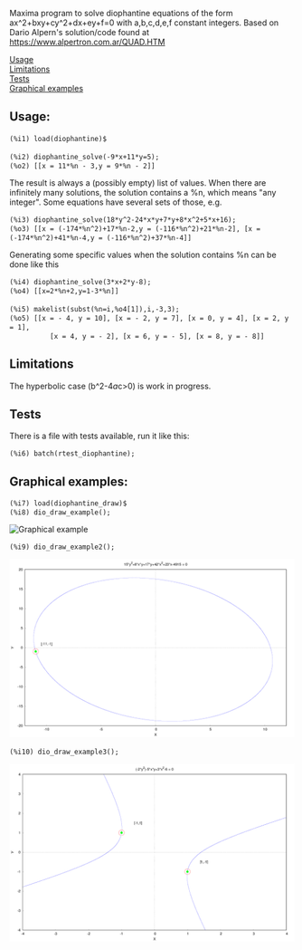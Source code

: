 Maxima program to solve diophantine equations of the form ax^2+bxy+cy^2+dx+ey+f=0 with a,b,c,d,e,f constant integers.
Based on Dario Alpern's solution/code found at https://www.alpertron.com.ar/QUAD.HTM

[Usage](README.md#usage)  
[Limitations](README.md#limitations)  
[Tests](README.md#tests)  
[Graphical examples](README.md#graphical-examples)  

## Usage:

	(%i1) load(diophantine)$

	(%i2) diophantine_solve(-9*x+11*y=5);
	(%o2) [[x = 11*%n - 3,y = 9*%n - 2]]

The result is always a (possibly empty) list of values. When there are infinitely many solutions, the solution contains a %n, which means "any integer". Some equations have several sets of those, e.g.

	(%i3) diophantine_solve(18*y^2-24*x*y+7*y+8*x^2+5*x+16);
	(%o3) [[x = (-174*%n^2)+17*%n-2,y = (-116*%n^2)+21*%n-2], [x = (-174*%n^2)+41*%n-4,y = (-116*%n^2)+37*%n-4]]

Generating some specific values when the solution contains %n can be done like this

	(%i4) diophantine_solve(3*x+2*y-8);
	(%o4) [[x=2*%n+2,y=1-3*%n]]

	(%i5) makelist(subst(%n=i,%o4[1]),i,-3,3);
	(%o5) [[x = - 4, y = 10], [x = - 2, y = 7], [x = 0, y = 4], [x = 2, y = 1],
	      	  [x = 4, y = - 2], [x = 6, y = - 5], [x = 8, y = - 8]]

## Limitations

The hyperbolic case (b^2-4*a*c>0) is work in progress.

## Tests

There is a file with tests available, run it like this:

	(%i6) batch(rtest_diophantine);

## Graphical examples:

	(%i7) load(diophantine_draw)$
	(%i8) dio_draw_example();

![Graphical example](dio_draw_example.png)

	(%i9) dio_draw_example2();

![Graphical example2](dio_draw_example2.png)

	(%i10) dio_draw_example3();

![Graphical example2](dio_draw_example3.png)
